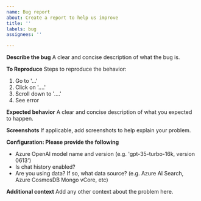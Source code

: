 ```yaml
---
name: Bug report
about: Create a report to help us improve
title: ''
labels: bug
assignees: ''

---
```


**Describe the bug**
A clear and concise description of what the bug is.

**To Reproduce**
Steps to reproduce the behavior:
1. Go to '...'
2. Click on '....'
3. Scroll down to '....'
4. See error

**Expected behavior**
A clear and concise description of what you expected to happen.

**Screenshots**
If applicable, add screenshots to help explain your problem.

**Configuration: Please provide the following**
 - Azure OpenAI model name and version (e.g. 'gpt-35-turbo-16k, version 0613')
 - Is chat history enabled?
 - Are you using data? If so, what data source? (e.g. Azure AI Search, Azure CosmosDB Mongo vCore, etc)

**Additional context**
Add any other context about the problem here.
